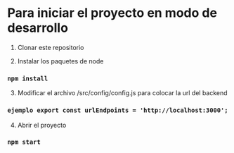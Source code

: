 # Para iniciar el proyecto en modo de desarrollo

1. Clonar este repositorio

2. Instalar los paquetes de node

### `npm install`

3. Modificar el archivo /src/config/config.js para colocar la url del backend

### `ejemplo export const urlEndpoints = 'http://localhost:3000';`

4. Abrir el proyecto

### `npm start`
